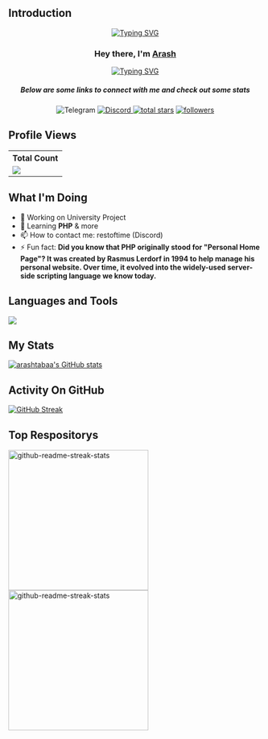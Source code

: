 ## Introduction

<p align="center">
<a href="https://github.com/arashtabaa"><img src="https://readme-typing-svg.demolab.com?font=Playfair+Display&size=25&pause=1000&color=4493F8&center=true&vCenter=true&random=false&width=700&height=45&lines=Software+engineering+student;Trying+to+expand+my+programming+skills;Building+with+C%23+and+PHP" alt="Typing SVG" /></a>
</p>

<h3 align="center">Hey there, I'm <a href="https://github.com/arashtabaa">Arash</a></h3>
<p align="center"><a href="https://github.com/arashtabaa"><img src="https://readme-typing-svg.demolab.com?font=Playfair+Display&size=21&pause=999999999&color=F7F7F7&center=true&vCenter=true&random=false&width=700&height=45&lines=Code+enthusiast+on+a+journey+to+master+the+digital+realm+%F0%9F%9A%80" alt="Typing SVG" /></a>
</p>

<h5 align="center">Below are some links to connect with me and check out some stats</h5>
<p align="center"><img alt="Telegram" src="https://img.shields.io/badge/Telegram-qrtes-236AD3?style=for-the-badge&link=https%3A%2F%2Ft.me%2Fqrtes">
<a href="https://discord.gg/restoftime"><img alt="Discord" title="Discord" src="https://img.shields.io/badge/-Discord-7289DA?style=for-the-badge&logo=discord&logoColor=white"/></a><a href="https://github.com/arashtabaa?tab=repositories&sort=stargazers">
    <img alt="total stars" title="Total stars on GitHub" src="https://custom-icon-badges.demolab.com/github/stars/arashtabaa?color=B8B92B&style=for-the-badge&labelColor=959532&logo=star"/></a>
   <a href="https://github.com/arashtabaa"><img alt="followers" title="Follow me on Github" src="https://img.shields.io/github/followers/arashtabaa?color=236ad3&style=for-the-badge&logo=github&label=Follow"/></a>
</p>

## Profile Views

  <table>
    <tr>
      <th>Total Count</th>
    </tr>
    <tr>
      <td>
         <a href="https://github.com/arashtabaa"> <img src="https://komarev.com/ghpvc/?username=arashtabaa&style=for-the-badge&color=236AD3"> </a>
      </td>
    </tr>
  </table>

## What I'm Doing

- 🔭 Working on University Project
- 🌱 Learning **PHP** & more
- 📫 How to contact me: restoftime (Discord)
- ⚡ Fun fact: **Did you know that PHP originally stood for "Personal Home Page"? It was created by Rasmus Lerdorf in 1994 to help manage his personal website. Over time, it evolved into the widely-used server-side scripting language we know today.**

## Languages and Tools

<p align="left"> <a href="https://github.com/arashtabaa"><img src="https://skillicons.dev/icons?i=visualstudio,cs,vscode,php"> </a> </p>

## My Stats

[![arashtabaa's GitHub stats](https://github-readme-stats.vercel.app/api?username=arashtabaa&show_icons=true&theme=github_dark)](https://github.com/arashtabaa)

## Activity On GitHub
<p align="left">
  <a href="https://github.com/arashtabaa"><img src="http://github-readme-streak-stats.herokuapp.com?user=arashtabaa&theme=github-dark&border=E4E2E2&ring=4C8EDA&stroke=E4E2E2&dates=E4E2E2&sideLabels=549EF2" alt="GitHub Streak" /></a>
</p>

## Top Respositorys
  <p align="left">
<a href="https://github.com/arashtabaa/DataArrayApp"><img width="278" src="https://denvercoder1-github-readme-stats.vercel.app/api/pin/?username=arashtabaa&repo=DataArrayApp&theme=github-dark&bg_color=0D1117&title_color=F9F9FA&text_color=909193&hide_border=false&border_color=E4E2E2&icon_color=1F6FEB&show_icons=true" alt="github-readme-streak-stats"></a>
     <a href="https://github.com/arashtabaa/Stack-QueueApp"><img width="278" src="https://denvercoder1-github-readme-stats.vercel.app/api/pin/?username=arashtabaa&repo=Stack-QueueApp&theme=github-dark&bg_color=0D1117&title_color=F9F9FA&text_color=909193&hide_border=false&border_color=E4E2E2&icon_color=1F6FEB&show_icons=true" alt="github-readme-streak-stats"></a>
  </p>

